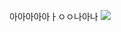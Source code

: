 아아아아아ㅏㅇㅇ나아나
![](https://www.google.co.kr/url?sa=i&rct=j&q=&esrc=s&source=images&cd=&cad=rja&uact=8&ved=0ahUKEwje28X-nN3UAhUBlZQKHRuzAr8QjRwIBw&url=http%3A%2F%2Fwww.bloter.net%2Farchives%2Ftag%2F%25EA%25B5%25AC%25EA%25B8%2580&psig=AFQjCNEXD4TZdTWKRVhIvpAxYN6HX93oCw&ust=1498625094069604)
